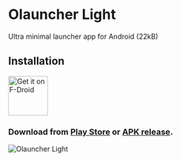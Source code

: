 # Olauncher Light
Ultra minimal launcher app for Android (22kB)

## Installation


[<img src="https://play.google.com/intl/en_us/badges/static/images/badges/en_badge_web_generic.png"
    alt="Get it on F-Droid"
    height="80">](https://play.google.com/store/apps/details?id=app.olauncher.light)



### Download from [Play Store](https://play.google.com/store/apps/details?id=app.olauncher.light) or [APK release](https://github.com/tanujnotes/olauncher-light/releases/).



![Olauncher Light](https://repository-images.githubusercontent.com/323623218/d42f8900-661a-11eb-8fac-353d9e35399b)
